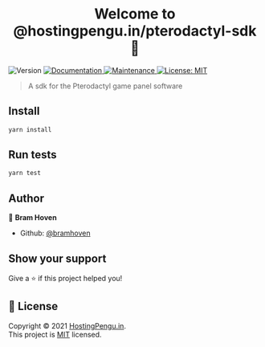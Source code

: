 <h1 align="center">Welcome to @hostingpengu.in/pterodactyl-sdk 👋</h1>
<p>
  <img alt="Version" src="https://img.shields.io/badge/version-0.0.1-blue.svg?cacheSeconds=2592000" />
  <a href="https://github.com/HostingPenguin/pterodactyl-sdk#readme" target="_blank">
    <img alt="Documentation" src="https://img.shields.io/badge/documentation-yes-brightgreen.svg" />
  </a>
  <a href="https://github.com/HostingPenguin/pterodactyl-sdk/graphs/commit-activity" target="_blank">
    <img alt="Maintenance" src="https://img.shields.io/badge/Maintained%3F-yes-green.svg" />
  </a>
  <a href="https://github.com/HostingPenguin/pterodactyl-sdk/blob/master/LICENSE" target="_blank">
    <img alt="License: MIT" src="https://img.shields.io/github/license/HostingPenguin/@hostingpengu.in/pterodactyl-sdk" />
  </a>
</p>

> A sdk for the Pterodactyl game panel software

## Install

```sh
yarn install
```

## Run tests

```sh
yarn test
```

## Author

👤 **Bram Hoven**

* Github: [@bramhoven](https://github.com/bramhoven)

## Show your support

Give a ⭐️ if this project helped you!

## 📝 License

Copyright © 2021 [HostingPengu.in](https://github.com/HostingPenguin).<br />
This project is [MIT](https://github.com/HostingPenguin/pterodactyl-sdk/blob/master/LICENSE) licensed.
